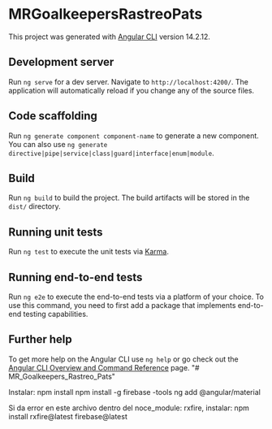 # MRGoalkeepersRastreoPats

This project was generated with [Angular CLI](https://github.com/angular/angular-cli) version 14.2.12.

## Development server

Run `ng serve` for a dev server. Navigate to `http://localhost:4200/`. The application will automatically reload if you change any of the source files.

## Code scaffolding

Run `ng generate component component-name` to generate a new component. You can also use `ng generate directive|pipe|service|class|guard|interface|enum|module`.

## Build

Run `ng build` to build the project. The build artifacts will be stored in the `dist/` directory.

## Running unit tests

Run `ng test` to execute the unit tests via [Karma](https://karma-runner.github.io).

## Running end-to-end tests

Run `ng e2e` to execute the end-to-end tests via a platform of your choice. To use this command, you need to first add a package that implements end-to-end testing capabilities.

## Further help

To get more help on the Angular CLI use `ng help` or go check out the [Angular CLI Overview and Command Reference](https://angular.io/cli) page.
"# MR_Goalkeepers_Rastreo_Pats" 


Instalar:
npm install
npm install -g firebase -tools
ng add @angular/material

Si da error en este archivo dentro del noce_module: rxfire, instalar: 
npm install rxfire@latest firebase@latest


<!-- 
-->

<!-- Featuring:

Router:
- Ver de reutilizar lo más posible el clubParam enviandoló y no tomandolo tantas veces de la url.

SNACKBAR:
- Crear un servicio y llamarlo desde ahí para no repetirlo en todos lados.

BOLSOS:
- Crear los bolsos por piezas para de esa manera poder contabilizar un stock de cantidad. 
- Carrucel de fotos para subir foto de cada parte del equipamiento.
- Poner fecha.
- Sección que solo diga el último movimiento.

ARQUEROS:
-Crear un componente que liste todos los arqueros, según linea en orden de división.

- Mejorar los permisos de quien puede eliminar en firebase.



Home:
- Redirección de logout debe ser a /ingesar, no funciona redireccionamiento pero se deja así por ahora. Queda la home vacía, pero al presionar en los botones de navegación te llevan al login por el guard.

-->

